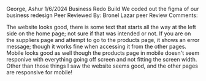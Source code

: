 George, Ashur
1/6/2024
Business Redo Build
We coded out the figma of our business redesign
Peer Reviewed By: Bronel Lazar
peer Review Comments:

The website looks good, there is some text that starts all the way at the left side on the home page; not sure if that was intended or not. If you are on the suppliers page and attempt to go to the products page, it shows an error message; though it works fine when accessing it from the other pages. Mobile looks good as well though the products page in mobile doesn't seem responive with everything going off screen and not fitting the screen width. Other than those things I saw the website seems good, and the other pages are responsive for mobile!
